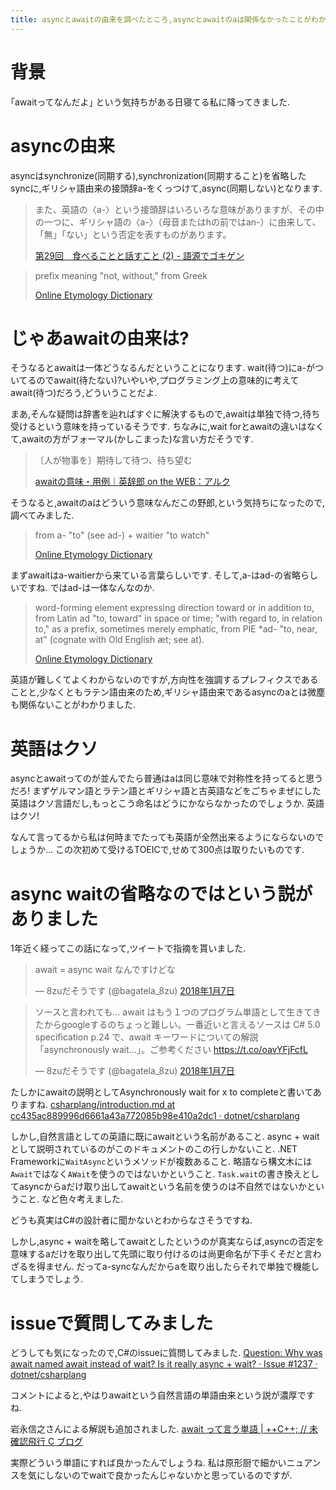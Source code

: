```yaml
---
title: asyncとawaitの由来を調べたところ,asyncとawaitのaは関係なかったことがわかりました,英語はクソ
---
```


# 背景

｢awaitってなんだよ｣
という気持ちがある日寝てる私に降ってきました.

# asyncの由来

asyncはsynchronize(同期する),synchronization(同期すること)を省略したsyncに,ギリシャ語由来の接頭辞a-をくっつけて,async(同期しない)となります.

> また、英語の〈a-〉という接頭辞はいろいろな意味がありますが、その中の一つに、ギリシャ語の〈a-〉（母音またはhの前ではan-）に由来して、「無」「ない」という否定を表すものがあります。
>
> [第29回　食べることと話すこと (2) - 語源でゴキゲン](http://www.asca-co.com/gogen/2014/02/29-2.html)

> prefix meaning "not, without," from Greek
>
> [Online Etymology Dictionary](http://www.etymonline.com/index.php?term=a-)

# じゃあawaitの由来は?

そうなるとawaitは一体どうなるんだということになります.
wait(待つ)にa-がついてるのでawait(待たない)?いやいや,プログラミング上の意味的に考えてawait(待つ)だろう,どういうことだよ.

まあ,そんな疑問は辞書を辿ればすぐに解決するもので,awaitは単独で待つ,待ち受けるという意味を持っているそうです.
ちなみに,wait forとawaitの違いはなくて,awaitの方がフォーマル(かしこまった)な言い方だそうです.

> 〔人が物事を〕期待して待つ、待ち望む
>
> [awaitの意味・用例｜英辞郎 on the WEB：アルク](https://eow.alc.co.jp/search?q=await)

そうなると,awaitのaはどういう意味なんだこの野郎,という気持ちになったので,調べてみました.

> from a- "to" (see ad-) + waitier "to watch"
>
> [Online Etymology Dictionary](http://www.etymonline.com/index.php?term=await)

まずawaitはa-waitierから来ている言葉らしいです.
そして,a-はad-の省略らしいですね.
ではad-は一体なんなのか.

> word-forming element expressing direction toward or in addition to, from Latin ad "to, toward" in space or time; "with regard to, in relation to," as a prefix, sometimes merely emphatic, from PIE *ad- "to, near, at" (cognate with Old English æt; see at).
>
> [Online Etymology Dictionary](http://www.etymonline.com/index.php?term=ad-)

英語が難しくてよくわからないのですが,方向性を強調するプレフィクスであることと,少なくともラテン語由来のため,ギリシャ語由来であるasyncのaとは微塵も関係ないことがわかりました.

# 英語はクソ

asyncとawaitってのが並んでたら普通はaは同じ意味で対称性を持ってると思うだろ!
まずゲルマン語とラテン語とギリシャ語と古英語などをごちゃまぜにした英語はクソ言語だし,もっとこう命名はどうにかならなかったのでしょうか.
英語はクソ!

なんて言ってるから私は何時までたっても英語が全然出来るようにならないのでしょうか…
この次初めて受けるTOEICで,せめて300点は取りたいものです.

# async waitの省略なのではという説がありました

1年近く経ってこの話になって,ツイートで指摘を貰いました.

<blockquote class="twitter-tweet" data-lang="ja"><p lang="ja" dir="ltr">await = async wait なんですけどな</p>&mdash; 8zuだそうです (@bagatela_8zu) <a href="https://twitter.com/bagatela_8zu/status/949967049794535424?ref_src=twsrc%5Etfw">2018年1月7日</a></blockquote>

<blockquote class="twitter-tweet" data-lang="ja"><p lang="ja" dir="ltr">ソースと言われても… await はもう１つのプログラム単語として生きてきたからgoogleするのちょっと難しい。一番近いと言えるソースは C# 5.0 specification p.24 で、await キーワードについての解説「asynchronously wait...」。ご参考ください <a href="https://t.co/oavYFjFcfL">https://t.co/oavYFjFcfL</a></p>&mdash; 8zuだそうです (@bagatela_8zu) <a href="https://twitter.com/bagatela_8zu/status/949979826999377926?ref_src=twsrc%5Etfw">2018年1月7日</a></blockquote>

たしかにawaitの説明としてAsynchronously wait for x to completeと書いてありますね.
[csharplang/introduction.md at cc435ac889996d6661a43a772085b98e410a2dc1 · dotnet/csharplang](https://github.com/dotnet/csharplang/blob/cc435ac889996d6661a43a772085b98e410a2dc1/spec/introduction.md#expressions)

しかし,自然言語としての英語に既にawaitという名前があること.
async + waitとして説明されているのがこのドキュメントのこの行しかないこと.
.NET Frameworkに`WaitAsync`というメソッドが複数あること.
略語なら構文木には`Await`ではなく`AWait`を使うのではないかということ.
`Task.wait`の書き換えとしてasyncからaだけ取り出してawaitという名前を使うのは不自然ではないかということ.
など色々考えました.

どうも真実はC#の設計者に聞かないとわからなさそうですね.

しかし,async + waitを略してawaitとしたというのが真実ならば,asyncの否定を意味するaだけを取り出して先頭に取り付けるのは尚更命名が下手くそだと言わざるを得ません.
だってa-syncなんだからaを取り出したらそれで単独で機能してしまうでしょう.

# issueで質問してみました

どうしても気になったので,C#のissueに質問してみました.
[Question: Why was await named await instead of wait? Is it really async + wait? · Issue #1237 · dotnet/csharplang](https://github.com/dotnet/csharplang/issues/1237)

コメントによると,やはりawaitという自然言語の単語由来という説が濃厚ですね.

岩永信之さんによる解説も追加されました.
[await って言う単語 | ++C++; // 未確認飛行 C ブログ](http://ufcpp.net/blog/2018/1/await)

実際どういう単語にすれば良かったんでしょうね.
私は原形厨で細かいニュアンスを気にしないのでwaitで良かったんじゃないかと思っているのですが.
